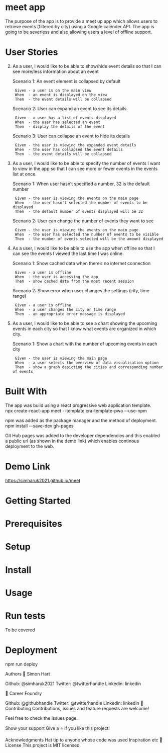 # meet app
The purpose of the app is to provide a meet up app which allows users to retrieve events (filtered by city) using a Google calender API.  The app is going to be severless and also allowing users a level of offline support.

# User Stories

2) As a user, I would like to be able to show/hide event details so that I can see more/less
information about an event

    Scenario 1: An event element is collapsed by default

        Given - a user is on the main view
        When  - an event is displayed on the view
        Then  - the event details will be collapsed

    Scenario 2: User can expand an event to see its details

        Given - a user has a list of events displayed
        When  - the user has selected an event
        Then  - display the details of the event

    Scenario 3: User can collapse an event to hide its details  

        Given - the user is viewing the expanded event details
        When  - the user has collapsed the event details
        Then  - the event details will be collapsed

3) As a user, I would like to be able to specify the number of events I want to view in the app so
that I can see more or fewer events in the events list at once.

    Scenario 1: When user hasn’t specified a number, 32 is the default number   

        Given - the user is viewing the events on the main page
        When  - the user hasn't selected the number of events to be displayed
        Then  - the default number of events displayed will be 32

    Scenario 2: User can change the number of events they want to see

        Given - the user is viewing the events on the main page
        When  - the user has selected the number of events to be visible
        Then  - the number of events selected will be the amount displayed

4) As a user, I would like to be able to use the app when offline so that I can see the events I
viewed the last time I was online.

    Scenario 1: Show cached data when there’s no internet connection

        Given - a user is offline
        When  - the user is accessing the app 
        Then  - show cached data from the most recent session

    Scenario 2: Show error when user changes the settings (city, time range)

        Given - a user is offline
        When  - a user changes the city or time range
        Then  - an appropriate error message is displayed

5) As a user, I would like to be able to see a chart showing the upcoming events in each city so
that I know what events are organized in which city.

    Scenario 1: Show a chart with the number of upcoming events in each city

        Given - the user is viewing the main page
        When  - a user selects the overview of data visualisation option 
        Then  - show a graph depicting the cities and corresponding number of events

# Built With

The app was build using a react progressive web application template.  
npx create-react-app meet --template cra-template-pwa --use-npm

npm was added as the package manager and the method of deployment.  
npm install --save-dev gh-pages


Git Hub pages was added to the developer dependencies and this enabled a public url (as shown in the demo link) which enables continous deployment to the web.


# Demo Link
https://simharuk2021.github.io/meet
# Getting Started

# Prerequisites
# Setup
# Install
# Usage
# Run tests
To be covered 

# Deployment
npm run deploy

Authors
👤 Simon Hart 

Github: @simharuk2021
Twitter: @twitterhandle
Linkedin: linkedin

👤 Career Foundry

Github: @githubhandle
Twitter: @twitterhandle
Linkedin: linkedin
🤝 Contributing
Contributions, issues and feature requests are welcome!

Feel free to check the issues page.

Show your support
Give a ⭐️ if you like this project!

Acknowledgments
Hat tip to anyone whose code was used
Inspiration
etc
📝 License
This project is MIT licensed.
 


